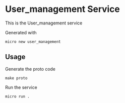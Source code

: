 # User_management Service

This is the User_management service

Generated with

```
micro new user_management
```

## Usage

Generate the proto code

```
make proto
```

Run the service

```
micro run .
```
